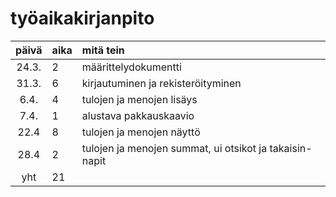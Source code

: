 # työaikakirjanpito

| päivä | aika | mitä tein  |
| :----:|:-----| :-----|
| 24.3. |  2   |  määrittelydokumentti|
| 31.3. |  6   |  kirjautuminen ja rekisteröityminen|
| 6.4.  |  4   |  tulojen ja menojen lisäys|
| 7.4.  |  1   |  alustava pakkauskaavio|
| 22.4  |  8   |  tulojen ja menojen näyttö|
| 28.4  |  2   |  tulojen ja menojen summat, ui otsikot ja takaisin-napit|
| yht   |  21  |  | 
